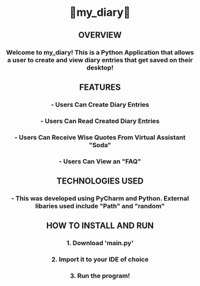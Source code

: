 <div><div align="center">
  
<h1> 📔my_diary🖤 </h1>

<h2> OVERVIEW </h2>

<h3>  Welcome to my_diary! This is a Python Application that allows a user to create and view diary entries that get saved on their desktop! </h3>
<h2> FEATURES </h2>
<h3> - Users Can Create Diary Entries </h3>
<h3> - Users Can Read Created Diary Entries </h3>
<h3> - Users Can Receive Wise Quotes From Virtual Assistant "Soda" </h3>
<h3> - Users Can View an "FAQ" </h3>

<h2> TECHNOLOGIES USED </h2>
<h3> - This was developed using PyCharm and Python. External libaries used include "Path" and "random" </h3>

<h2>HOW TO INSTALL AND RUN </h2>

<h3> 1. Download 'main.py' </h3>
<h3> 2. Import it to your IDE of choice </h3>
<h3> 3. Run the program! </h3>

</div>


